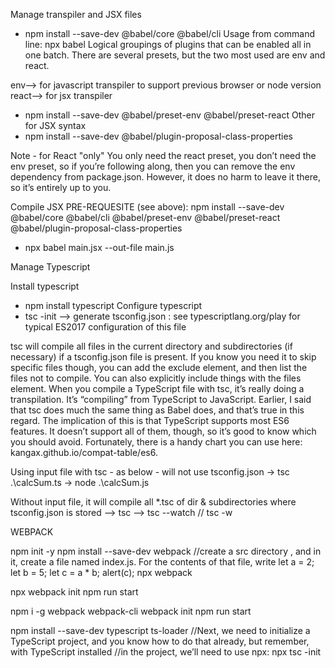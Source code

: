 Manage transpiler and JSX files

- npm install --save-dev @babel/core @babel/cli
Usage from command line: npx babel
Logical groupings of plugins that can be enabled all in one batch. 
There are several presets, but the two most used are env and react.

env--> for javascript transpiler to support previous browser or node version
react--> for jsx transpiler

- npm install --save-dev @babel/preset-env @babel/preset-react 
Other for JSX syntax
- npm install --save-dev @babel/plugin-proposal-class-properties

Note - for React "only" You only need the react preset, you don’t need the env preset, so if you’re following
along, then you can remove the env dependency from package.json. However, it does
no harm to leave it there, so it’s entirely up to you.

Compile JSX
PRE-REQUESITE (see above): npm install --save-dev @babel/core @babel/cli @babel/preset-env @babel/preset-react @babel/plugin-proposal-class-properties
- npx babel main.jsx --out-file main.js


Manage Typescript

Install typescript
- npm install typescript
Configure typescript
- tsc -init  --> generate tsconfig.json : see typescriptlang.org/play for typical ES2017 configuration of this file

tsc will compile all files in the current directory and subdirectories (if necessary) if a tsconfig.json file is present. If you know you need it to skip specific files though, you can add the exclude element, and then list the files not to compile. You can also explicitly include things with the files element. When you compile a TypeScript file with tsc, it’s really doing a transpilation. It’s “compiling” from TypeScript to JavaScript. Earlier, I said that tsc does much the same thing as Babel does, and that’s true in this regard. The implication of this is that TypeScript supports most ES6 features. It doesn’t support all of them, though, so it’s good to know which you should avoid. Fortunately, there is a handy chart you can use here: kangax.github.io/compat-table/es6.

Using input file with tsc - as below - will not use tsconfig.json
-> tsc .\calcSum.ts 
-> node .\calcSum.js

Without input file, it will compile all *.tsc of dir & subdirectories where tsconfig.json is stored
--> tsc
--> tsc --watch // tsc -w


WEBPACK

npm init -y
npm install --save-dev webpack
//create a src directory , and in it, create a file named index.js. For the contents of that file, write let a = 2; 
let b = 5; 
let c = a * b; 
alert(c);
npx webpack

npx webpack init
npm run start

npm i -g webpack webpack-cli
webpack init
npm run start

npm install --save-dev typescript ts-loader 
//Next, we need to initialize a TypeScript project, and you know how to do that already, but remember, with TypeScript installed 
//in the project, we’ll need to use npx: 
npx tsc -init
